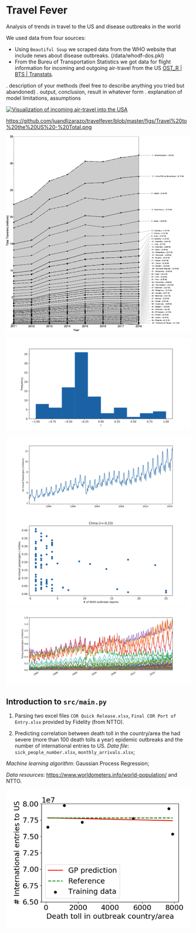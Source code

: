 # Travel Fever
Analysis of trends in travel to the US and disease outbreaks in the world

We used data  from four sources:
* Using `Beautiful Soup` we scraped data from the WHO website that include news about disease outbreaks. (/data/whodf-dos.pkl)
* From the Bureu of Transportation Statistics we got data for flight information for incoming and outgoing air-travel from the US [OST_R | BTS | Transtats](https://www.transtats.bts.gov/DL_SelectFields.asp?Table_ID=).

. description of your methods (feel free to describe anything you tried but abandoned)
. output, conclusion, result in whatever form
. explanation of model limitations, assumptions

[![Visualization of incoming air-travel into the USA](https://img.youtube.com/vi/6OUvG_YInZs/0.jpg)](https://www.youtube.com/watch?v=6OUvG_YInZs&feature=youtu.be)


https://github.com/juandlizarazo/travelfever/blob/master/figs/Travel%20to%20the%20US%20-%20Total.png

![Travel to the US based on data from the National Travel and Tourism Office](https://github.com/juandlizarazo/travelfever/blob/master/figs/Travel%20to%20the%20US%20-%20Total.png)

![Correlation between air-travel passengers and disease outbreak reports submitted to WHO](https://github.com/juandlizarazo/travelfever/blob/master/figs/Final%20-%20histogram%20of%20r%20with%20no%20zeros.png)

![Total Incoming Air-Travel Passengers into the US](https://github.com/juandlizarazo/travelfever/blob/master/figs/Final%20-%20Total%20travel%20into%20the%20US.png)
![Correlation plot for air-travel from China](https://github.com/juandlizarazo/travelfever/blob/master/figs/Final%20-%20Correlation%20China%20into%20the%20US.png?raw=true)
![Total Incoming Air-Travel Passengers into the US per country](https://github.com/juandlizarazo/travelfever/blob/master/figs/Final%20-%20Travel%20into%20the%20US%20per%20country%20of%20origin.png)

## Introduction to `src/main.py`
1) Parsing two excel files `COR Quick Release.xlsx`, `Final COR Port of Entry.xlsx` provided by Fidelity (from NTTO).

2) Predicting correlation between death toll in the country/area the had severe (more than 100 death tolls a year) epidemic outbreaks and the number of international entries to US.
*Data file*: `sick_people_number.xlsx`, `monthly_arrivals.xlsx`;

*Machine learning algorithm*: Gaussian Process Regression;

*Data resources*: https://www.worldometers.info/world-population/ and NTTO.

![Death toll in epidemic outbreak country/area versus Number of international entries to US](https://github.com/juandlizarazo/travelfever/blob/master/figs/death_entry_prediction.png)


